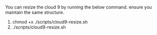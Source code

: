 You can resize the cloud 9 by running the below command. ensure you maintain the same structure.

1. chmod +x ./scripts/cloud9-resize.sh
2. ./scripts/cloud9-resize.sh
